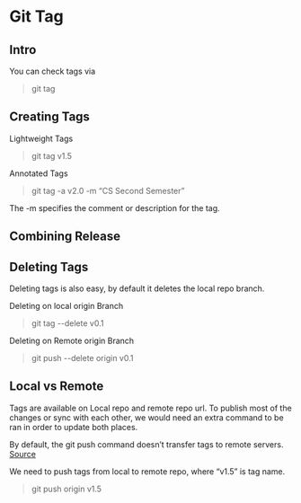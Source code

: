 # Git Tag

## Intro

You can check tags via
> git tag

## Creating Tags

Lightweight Tags
> git tag v1.5

Annotated Tags
> git tag -a v2.0 -m “CS Second Semester”

The -m specifies the comment or description for the tag.

## Combining Release

## Deleting Tags

Deleting tags is also easy, by default it deletes the local repo branch.

Deleting on local origin Branch
> git tag --delete v0.1

Deleting on Remote origin Branch
> git push --delete origin v0.1

## Local vs Remote

Tags are available on Local repo and remote repo url.
To publish most of the changes or sync with each other, we would need an extra command to be ran in order to update both places.

By default, the git push command doesn’t transfer tags to remote servers.
[Source](https://git-scm.com/book/en/v2/Git-Basics-Tagging)

We need to push tags from local to remote repo, where “v1.5” is tag name.

> git push origin v1.5
